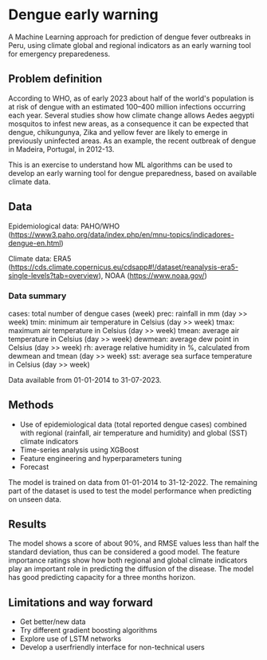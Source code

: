 # Dengue early warning
A Machine Learning approach for prediction of dengue fever outbreaks in Peru, using climate global and regional indicators as an early warning tool for emergency preparedeness.

## Problem definition
According to WHO, as of early 2023 about half of the world's population is at risk of dengue with an estimated 100–400 million infections occurring each year. Several studies show how climate change allows Aedes aegypti mosquitos to infest new areas, as a consequence it can be expected that dengue, chikungunya, Zika and yellow fever are likely to emerge in previously uninfected areas. As an example, the recent outbreak of dengue in Madeira, Portugal, in 2012-13.

This is an exercise to understand how ML algorithms can be used to develop an early warning tool for dengue preparedness, based on available climate data.

## Data
Epidemiological data: PAHO/WHO (https://www3.paho.org/data/index.php/en/mnu-topics/indicadores-dengue-en.html)

Climate data: ERA5 (https://cds.climate.copernicus.eu/cdsapp#!/dataset/reanalysis-era5-single-levels?tab=overview), NOAA (https://www.noaa.gov/)


### Data summary
cases:      total number of dengue cases (week)
prec:       rainfall in mm (day >> week)
tmin:       minimum air temperature in Celsius (day >> week)
tmax:       maximum air temperature in Celsius (day >> week)
tmean:      average air temperature in Celsius (day >> week)
dewmean:    average dew point in Celsius (day >> week)
rh:         average relative humidity in %, calculated from dewmean and tmean (day >> week)
sst:        average sea surface temperature in Celsius (day >> week)

Data available from 01-01-2014 to 31-07-2023.

## Methods
- Use of epidemiological data (total reported dengue cases) combined with regional (rainfall, air temperature and humidity) and global (SST) climate indicators
- Time-series analysis using XGBoost
- Feature engineering and hyperparameters tuning
- Forecast

The model is trained on data from 01-01-2014 to 31-12-2022. The remaining part of the dataset is used to test the model performance when predicting on unseen data.

## Results
The model shows a score of about 90%, and RMSE values less than half the standard deviation, thus can be considered a good model. The feature importance ratings show how both regional and global climate indicators play an important role in predicting the diffusion of the disease.
The model has good predicting capacity for a three months horizon.

## Limitations and way forward
- Get better/new data
- Try different gradient boosting algorithms
- Explore use of LSTM networks
- Develop a userfriendly interface for non-technical users